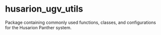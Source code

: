 # husarion_ugv_utils

Package containing commonly used functions, classes, and configurations for the Husarion Panther system.
